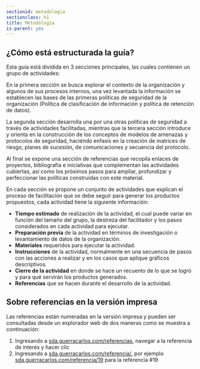```yaml
---
sectionid: metodologia
sectionclass: h1
title: Metodología
is-parent: yes
---
```


## ¿Cómo está estructurada la guía?
Esta guía está dividida en 3 secciones principales, las cuales contienen un grupo de actividades:

En la primera sección se busca explorar el contexto de la organización y algunos de sus procesos internos, una vez levantada la información se establecen las bases de las primeras políticas de seguridad de la organización (Política de clasificación de información y política de retención de datos). 

La segunda sección desarrolla una por una otras políticas de seguridad a través de actividades facilitadas, mientras que la tercera sección introduce y orienta en la construcción de los conceptos de modelos de amenazas y protocolos de seguridad, haciéndo enfasis en la creación de matrices de riesgo, planes de sucesión, de comunicaciones y secuencia del protocolo.

Al final se expone una sección de referencias que recopila enlaces de proyectos, bibliografía e iniciativas que complementan las actividades cubiertas, así como  los próximos pasos para ampliar, profundizar y perfeccionar las políticas construidas con este material.

En cada sección se propone un conjunto de actividades que explican el proceso de facilitación que se debe seguir para generar los productos propuestos, cada actividad tiene la siguiente información:

* **Tiempo estimado** de realización de la actividad, el cual puede variar en función del tamaño del grupo, la destreza del facilitador y los pasos considerados en cada actividad para ejecutar.
* **Preparación previa** de la actividad en términos de investigación o levantamiento de datos de la organización.
* **Materiales** requeridos para ejecutar la actividad.
* **Instrucciones** de la actividad, normalmente en una secuencia de pasos con las acciones a realizar y en los casos que aplique gráficos descriptivos.
* **Cierre de la actividad** en donde se hace un recuento de lo que se logró y para qué servirán los productos generados.
* **Referencias** que se hacen durante el desarrollo de la actividad.

## Sobre referencias en la versión impresa
Las referencias están numeradas en la versión impresa y pueden ser consultadas desde un explorador web de dos maneras como se muestra a continuación:

1. Ingresando a [sda.guerracarlos.com/referencias](sda.guerracarlos.com/referencias), navegar a la referencia de interés y hacer clic
2. Ingresando a [sda.guerracarlos.com/referencia/<referencia>](#), por ejemplo [sda.guerracarlos.com/referencia/19](sda.guerracarlos.com/referencia/19) para la referencia #19